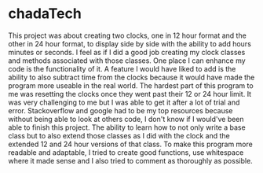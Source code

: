 # chadaTech

This project was about creating two clocks, one in 12 hour format and the other in 24 hour format, to display side by side with the ability to add hours minutes or seconds. I feel as if I did a good job creating my clock classes and methods associated with those classes. One place I can enhance my code is the functionality of it. A feature I would have liked to add is the ability to also subtract time from the clocks because it would have made the program more useable in the real world. The hardest part of this program to me was resetting the clocks once they went past their 12 or 24 hour limit. It was very challenging to me but I was able to get it after a lot of trial and error. Stackoverflow and google had to be my top resources because without being able to look at others code, I don't know if I would've been able to finish this project. The ability to learn how to not only write a base class but to also extend those classes as I did with the clock and the extended 12 and 24 hour versions of that class. To make this program more readable and adaptable, I tried to create good functions, use whitespace where it made sense and I also tried to comment as thoroughly as possible.
